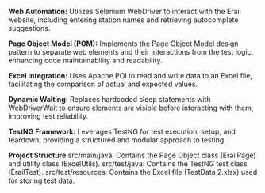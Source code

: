 **Web Automation:** Utilizes Selenium WebDriver to interact with the Erail website, including entering station names and retrieving autocomplete suggestions.

**Page Object Model (POM):** Implements the Page Object Model design pattern to separate web elements and their interactions from the test logic, enhancing code maintainability and readability.

**Excel Integration:** Uses Apache POI to read and write data to an Excel file, facilitating the comparison of actual and expected values.

**Dynamic Waiting:** Replaces hardcoded sleep statements with WebDriverWait to ensure elements are visible before interacting with them, improving test reliability.

**TestNG Framework:** Leverages TestNG for test execution, setup, and teardown, providing a structured and modular approach to testing.

**Project Structure**
src/main/java: Contains the Page Object class (ErailPage) and utility class (ExcelUtils).
src/test/java: Contains the TestNG test class (ErailTest).
src/test/resources: Contains the Excel file (TestData 2.xlsx) used for storing test data.
